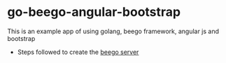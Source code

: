 # go-beego-angular-bootstrap
This is an example app of using golang, beego framework, angular js and bootstrap




* Steps followed to create the [beego server](server/README.md)